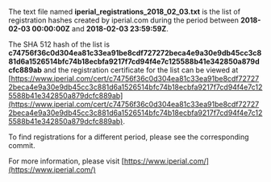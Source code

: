 The text file named **iperial_registrations_2018_02_03.txt** is the list of registration hashes created by iperial.com during the period between **2018-02-03 00:00:00Z** and **2018-02-03 23:59:59Z**.

The SHA 512 hash of the list is **c74756f36c0d304ea81c33ea91be8cdf727272beca4e9a30e9db45cc3c881d6a1526514bfc74b18ecbfa9217f7cd94f4e7c125588b41e342850a879dcfc889ab** and the registration certificate for the list can be viewed at [https://www.iperial.com/cert/c74756f36c0d304ea81c33ea91be8cdf727272beca4e9a30e9db45cc3c881d6a1526514bfc74b18ecbfa9217f7cd94f4e7c125588b41e342850a879dcfc889ab](https://www.iperial.com/cert/c74756f36c0d304ea81c33ea91be8cdf727272beca4e9a30e9db45cc3c881d6a1526514bfc74b18ecbfa9217f7cd94f4e7c125588b41e342850a879dcfc889ab).

To find registrations for a different period, please see the corresponding commit.

For more information, please visit [https://www.iperial.com/](https://www.iperial.com/)
